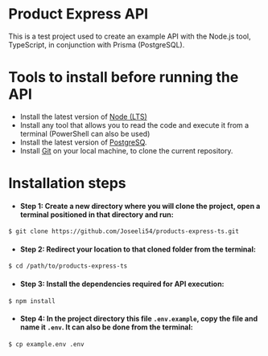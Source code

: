 # Product Express API

This is a test project used to create an example API with the Node.js tool, TypeScript, in conjunction with Prisma (PostgreSQL).

# Tools to install before running the API

- Install the latest version of [Node (LTS)](https://nodejs.org/en "Node (LTS)")
- Install any tool that allows you to read the code and execute it from a terminal (PowerShell can also be used)
- Install the latest version of [PostgreSQ](https://www.postgresql.org/ "PostgreSQ").
- Install [Git](https://git-scm.com/downloads "Git") on your local machine, to clone the current repository.

# Installation steps
- #### Step 1: Create a new directory where you will clone the project, open a terminal positioned in that directory and run:
`$ git clone https://github.com/Joseeli54/products-express-ts.git`
- #### Step 2: Redirect your location to that cloned folder from the terminal:
`$ cd /path/to/products-express-ts`
- #### Step 3: Install the dependencies required for API execution:
`$ npm install`
- #### Step 4: In the project directory this file `.env.example`, copy the file and name it `.env`. It can also be done from the terminal:
`$ cp example.env .env`

